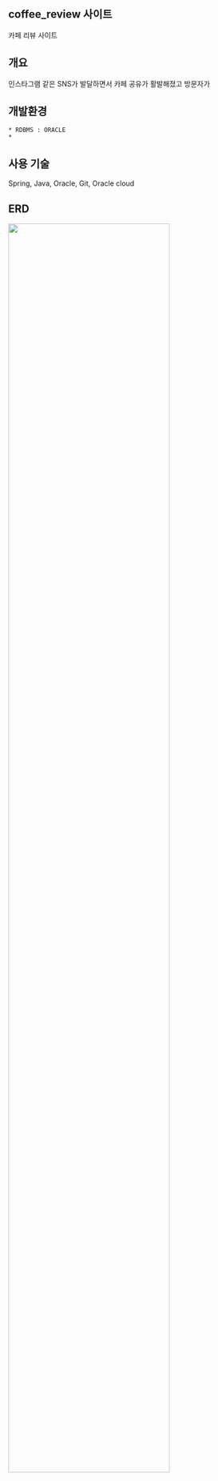 ## coffee_review 사이트
카페 리뷰 사이트
## 개요
인스타그램 같은 SNS가 발달하면서 카페 공유가 활발해졌고 방문자가

## 개발환경
```
* RDBMS : ORACLE
* 
```

## 사용 기술
Spring, Java, Oracle, Git, Oracle cloud

## ERD
<img width="80%" src="https://github.com/shgmlfla/coffee_review/assets/69201914/40bb3cf5-2b78-46f1-b203-e7e4f031f940"/>


